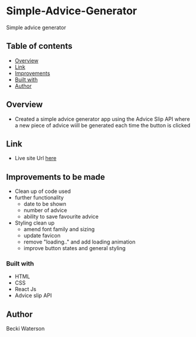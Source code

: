 # Simple-Advice-Generator

Simple advice generator 

## Table of contents

- [Overview](#overview)
- [Link](#link)
- [Improvements](#Improvements-to-be-made)
- [Built with](#built-with)
- [Author](#author)

## Overview
- Created a simple advice generator app using the Advice Slip API
where a new piece of advice wiill be generated each time the button is clicked

## Link
- Live site Url <a href="https://beckissimpleadvicegenerator.netlify.app">here</a>

## Improvements to be made
- Clean up of code used
- further functionality 
    - date to be shown
    - number of advice
    - ability to save favourite advice 
- Styling clean up 
    - amend font family and sizing
    - update favicon
    - remove "loading.." and add loading animation
    - improve button states and general styling

### Built with

- HTML
- CSS 
- React Js
- Advice slip API

## Author
Becki Waterson
